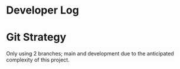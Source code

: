 # Developer Log

# Git Strategy

Only using 2 branches; main and development due to the anticipated complexity of this project.
